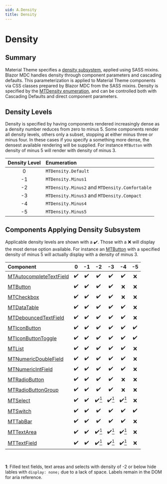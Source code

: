 ```yaml
---
uid: A.Density
title: Density
---
```

# Density

## Summary

Material Theme specifies a [density subsystem](https://material.io/develop/web/components/density), applied using SASS mixins. Blazor MDC handles density through component parameters and
cascading defaults. This parameterization is applied to Material Theme components via CSS classes prepared by Blazor MDC from the SASS mixins. Density is specified by the
[MTDensity enumeration](xref:BlazorMdc.MTDensity), and can be controlled both with Cascading Defaults and direct component parameters.

## Density Levels

Density is specified by having components rendered increasingly dense as a density number reduces from zero to minus 5. Some components render all density levels, others only a subset, stopping
at either minus three or minus four. In these cases if you specify a something more dense, the densest available rendering will be supplied. For instance `MTButton` with density of minus 5 will render with
density of minus 3.

| Density Level | Enumeration |
| :-----------: | :---------- |
| 0 | `MTDensity.Default` |
| -1 | `MTDensity.Minus1` |
| -2 | `MTDensity.Minus2` and `MTDensity.Comfortable` |
| -3 | `MTDensity.Minus3` and `MTDensity.Compact` |
| -4 | `MTDensity.Minus4` |
| -5 | `MTDensity.Minus5` |

## Components Applying Density Subsystem

Applicable density levels are shown with a :heavy_check_mark:. Those with a :x: will display the most dense option available. For instance an [MTButton](xref:C.MTButton) with
a specified density of minus 5 will actually display with a density of minus 3.

| Component |   0 |  -1 |  -2 |  -3 |  -4 |  -5 |
| :-------- | :-: | :-: | :-: | :-: | :-: | :-: |
| [MTAutocompleteTextField](xref:C.MTAutocompleteTextField) | :heavy_check_mark: | :heavy_check_mark: | :heavy_check_mark: | :heavy_check_mark: | :heavy_check_mark: | :x: |
| [MTButton](xref:C.MTButton) | :heavy_check_mark: | :heavy_check_mark: | :heavy_check_mark: | :heavy_check_mark: | :x: | :x: |
| [MTCheckbox](xref:C.MTCheckbox) | :heavy_check_mark: | :heavy_check_mark: | :heavy_check_mark: | :heavy_check_mark: | :x: | :x: |
| [MTDataTable<TItem>](xref:C.MTDataTable) | :heavy_check_mark: | :heavy_check_mark: | :heavy_check_mark: | :heavy_check_mark: | :heavy_check_mark: | :x: |
| [MTDebouncedTextField](xref:C.MTDebouncedTextField) | :heavy_check_mark: | :heavy_check_mark: | :heavy_check_mark: | :heavy_check_mark: | :heavy_check_mark: | :x: |
| [MTIconButton](xref:C.MTIconButton) | :heavy_check_mark: | :heavy_check_mark: | :heavy_check_mark: | :heavy_check_mark: | :heavy_check_mark: | :heavy_check_mark: |
| [MTIconButtonToggle](xref:C.MTIconButtonToggle) | :heavy_check_mark: | :heavy_check_mark: | :heavy_check_mark: | :heavy_check_mark: | :heavy_check_mark: | :heavy_check_mark: |
| [MTList](xref:C.MTList) | :heavy_check_mark: | :heavy_check_mark: | :heavy_check_mark: | :heavy_check_mark: | :heavy_check_mark: | :x: |
| [MTNumericDoubleField](xref:C.MTNumericDoubleField) | :heavy_check_mark: | :heavy_check_mark: | :heavy_check_mark: | :heavy_check_mark: | :heavy_check_mark: | :x: |
| [MTNumericIntField](xref:C.MTNumericIntField) | :heavy_check_mark: | :heavy_check_mark: | :heavy_check_mark: | :heavy_check_mark: | :heavy_check_mark: | :x: |
| [MTRadioButton](xref:C.MTRadioButton) | :heavy_check_mark: | :heavy_check_mark: | :heavy_check_mark: | :heavy_check_mark: | :x: | :x: |
| [MTRadioButtonGroup](xref:C.MTRadioButtonGroup) | :heavy_check_mark: | :heavy_check_mark: | :heavy_check_mark: | :heavy_check_mark: | :x: | :x: |
| [MTSelect](xref:C.MTSelect) | :heavy_check_mark: | :heavy_check_mark: | :heavy_check_mark:[<sup>1</sup>](#fn1) | :heavy_check_mark:[<sup>1</sup>](#fn1) | :heavy_check_mark:[<sup>1</sup>](#fn1) | :x: |
| [MTSwitch](xref:C.MTSwitch) | :heavy_check_mark: | :heavy_check_mark: | :heavy_check_mark: | :heavy_check_mark: | :heavy_check_mark: | :heavy_check_mark: |
| [MTTabBar](xref:C.MTTabBar) | :heavy_check_mark: | :heavy_check_mark: | :heavy_check_mark: | :heavy_check_mark: | :heavy_check_mark: | :x: |
| [MTTextArea](xref:C.MTTextArea) | :heavy_check_mark: | :heavy_check_mark: | :heavy_check_mark:[<sup>1</sup>](#fn1) | :heavy_check_mark:[<sup>1</sup>](#fn1) | :heavy_check_mark:[<sup>1</sup>](#fn1) | :x: |
| [MTTextField](xref:C.MTTextField) | :heavy_check_mark: | :heavy_check_mark: | :heavy_check_mark:[<sup>1</sup>](#fn1) | :heavy_check_mark:[<sup>1</sup>](#fn1) | :heavy_check_mark:[<sup>1</sup>](#fn1) | :x: |

<br />

**1<a name="fn1"></a>**: Filled text fields, text areas and selects with density of -2 or below hide lables with `display: none;` due to a lack of space. Labels remain in the DOM for aria reference.